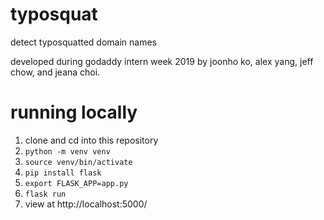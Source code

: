 # typosquat
detect typosquatted domain names 

developed during godaddy intern week 2019 by joonho ko, alex yang, jeff chow, and jeana choi.

# running locally

1. clone and cd into this repository
2. `python -m venv venv` 
3. `source venv/bin/activate`
4. `pip install flask`
5. `export FLASK_APP=app.py`
6. `flask run`
7. view at http://localhost:5000/
